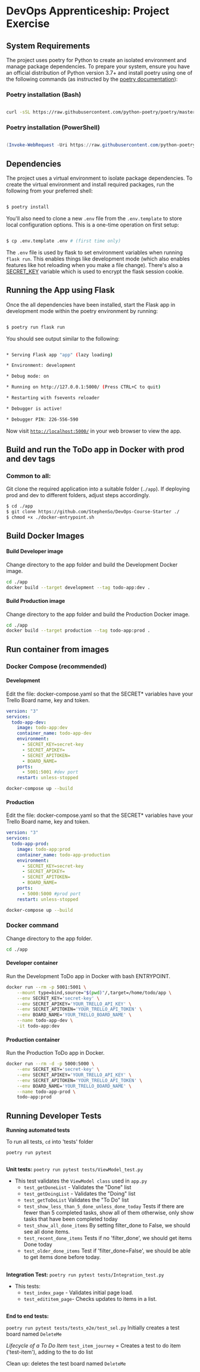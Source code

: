 # DevOps Apprenticeship: Project Exercise

## System Requirements

The project uses poetry for Python to create an isolated environment and manage package dependencies. To prepare your system, ensure you have an official distribution of Python version 3.7+ and install poetry using one of the following commands (as instructed by the [poetry documentation](https://python-poetry.org/docs/#system-requirements)):

### Poetry installation (Bash)
```bash

curl -sSL https://raw.githubusercontent.com/python-poetry/poetry/master/get-poetry.py | python

```
 ### Poetry installation (PowerShell)
 
```powershell

(Invoke-WebRequest -Uri https://raw.githubusercontent.com/python-poetry/poetry/master/get-poetry.py -UseBasicParsing).Content | python

```
## Dependencies
  

The project uses a virtual environment to isolate package dependencies. To create the virtual environment and install required packages, run the following from your preferred shell:
 
```bash

$ poetry install

```
You'll also need to clone a new `.env` file from the `.env.template` to store local configuration options. This is a one-time operation on first setup:

```bash

$ cp .env.template .env # (first time only)

``` 


The `.env` file is used by flask to set environment variables when running `flask run`. This enables things like development mode (which also enables features like hot reloading when you make a file change). There's also a [SECRET_KEY](https://flask.palletsprojects.com/en/1.1.x/config/#SECRET_KEY) variable which is used to encrypt the flask session cookie.
  

## Running the App using Flask

Once the all dependencies have been installed, start the Flask app in development mode within the poetry environment by running:

```bash

$ poetry run flask run

```
You should see output similar to the following:

```bash

* Serving Flask app "app" (lazy loading)

* Environment: development

* Debug mode: on

* Running on http://127.0.0.1:5000/ (Press CTRL+C to quit)

* Restarting with fsevents reloader

* Debugger is active!

* Debugger PIN: 226-556-590

```

Now visit [`http://localhost:5000/`](http://localhost:5000/) in your web browser to view the app.

## Build and run the ToDo app in Docker with prod and dev tags

### Common to all:
Git clone the required application into a suitable folder (`./app`). If deploying prod and dev to different folders, adjust steps accordingly.

```bash
$ cd ./app
$ git clone https://github.com/StephenSo/DevOps-Course-Starter ./
$ chmod +x ./docker-entrypoint.sh
```
## Build Docker Images
#### Build Developer image
Change directory to the app folder and build the Development Docker image.
```bash
cd ./app
docker build --target development --tag todo-app:dev .
```

#### Build Production image
Change directory to the app folder and build the Production Docker image.
```bash
cd ./app
docker build --target production --tag todo-app:prod .
```


## Run container from images
### Docker Compose (recommended)

#### Development
Edit the file: docker-compose.yaml so that the SECRET* variables have your Trello Board name, key and token.

```yaml
version: "3"
services:
  todo-app-dev:
    image: todo-app:dev
    container_name: todo-app-dev
    environment:
      - SECRET_KEY=secret-key
      - SECRET_APIKEY=
      - SECRET_APITOKEN=
      - BOARD_NAME=
    ports:
      - 5001:5001 #dev port
    restart: unless-stopped
```

```bash
docker-compose up --build
```

#### Production
Edit the file: docker-compose.yaml so that the SECRET* variables have your Trello Board name, key and token.

```yaml
version: "3"
services:
  todo-app-prod:
    image: todo-app:prod
    container_name: todo-app-production
    environment:
      - SECRET_KEY=secret-key
      - SECRET_APIKEY=
      - SECRET_APITOKEN=
      - BOARD_NAME=
    ports:
      - 5000:5000 #prod port
    restart: unless-stopped
```

```bash
docker-compose up --build
```

### Docker command
Change directory to the app folder.
```bash
cd ./app
```

#### Developer container
Run the Development ToDo app in Docker with bash ENTRYPOINT.

```bash
docker run --rm -p 5001:5001 \
	--mount type=bind,source="$(pwd)"/,target=/home/todo/app \
	--env SECRET_KEY='secret-key' \
	--env SECRET_APIKEY='YOUR_TRELLO_API_KEY' \
	--env SECRET_APITOKEN='YOUR_TRELLO_API_TOKEN' \
	--env BOARD_NAME='YOUR_TRELLO_BOARD_NAME' \
	--name todo-app-dev \
	-it todo-app:dev
```

#### Production container
Run the Production ToDo app in Docker.

```bash
docker run --rm -d -p 5000:5000 \
	--env SECRET_KEY='secret-key' \
	--env SECRET_APIKEY='YOUR_TRELLO_API_KEY' \
	--env SECRET_APITOKEN='YOUR_TRELLO_API_TOKEN' \
	--env BOARD_NAME='YOUR_TRELLO_BOARD_NAME' \
	--name todo-app-prod \
	todo-app:prod
```

## Running Developer Tests 

**Running automated tests**

To run all tests, `cd` into 'tests' folder

`poetry run pytest`
##
**Unit tests:** 
`poetry run pytest tests/ViewModel_test.py`

 - This test validates the `ViewModel class` used in `app.py`
	 - `test_getDoneList` - Validates the "Done" list
	 - `test_getDoingList` - Validates the "Doing" list
	 - `test_getToDoList` Validates the "To Do" list 
	 - `test_show_less_than_5_done_unless_done_today` Tests if there are fewer than 5 completed tasks, show all of them otherwise, only show tasks that have been completed today
	 - `test_show_all_done_items` By setting filter_done to False, we should see all done items.
	 - `test_recent_done_items` Tests if no 'filter_done', we should get items Done today
	 - `test_older_done_items` Test if 'filter_done=False', we should be able to get items done before today.

##

**Integration Test:**
 `poetry run pytest tests/Integration_test.py`

 - This tests:
	 - `test_index_page` - Validates initial page load. 
	 - `test_edititem_page`- Checks updates to items in a list.

##
**End to end tests:**

`poetry run pytest tests/tests_e2e/test_sel.py`
Initially creates a test board named `DeleteMe`

*Lifecycle of a To Do Item*
`test_item_journey` = Creates a test to do item ('test-item'), adding to the to do list

Clean up: deletes the test board named `DeleteMe`